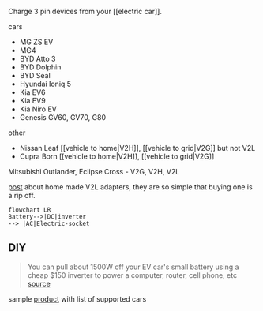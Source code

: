 Charge 3 pin devices from your [[electric car]].

cars
- MG ZS EV
- MG4
- BYD Atto 3 
- BYD Dolphin
- BYD Seal
- Hyundai Ioniq 5
- Kia EV6
- Kia EV9
- Kia Niro EV
- Genesis GV60, GV70, G80

other
- Nissan Leaf [[vehicle to home|V2H]], [[vehicle to grid|V2G]] but not V2L
- Cupra Born  [[vehicle to home|V2H]], [[vehicle to grid|V2G]] 

Mitsubishi Outlander, Eclipse Cross - V2G, V2H, V2L

[post](https://www.mgevs.com/threads/v2l-vehicle-to-load-adapter-cable.4954/page-3) about home made V2L adapters, they are so simple that buying one is a rip off.
```mermaid
flowchart LR
Battery-->|DC|inverter 
--> |AC|Electric-socket
```

## DIY
> You can pull about 1500W off your EV car's small battery using a cheap $150 inverter to power a computer, router, cell phone, etc [source](https://diysolarforum.com/threads/system-to-connect-ev-to-home-power-and-use-ev-battery-to-power-home.34473/post-612168)

sample [product](https://www.ukev.shop/product-page/v2l-vehicle-to-load) with list of supported cars